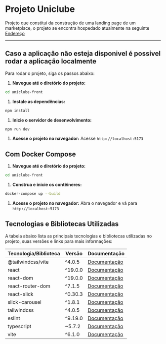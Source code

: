 # Projeto Uniclube
Projeto que constitui da construção de uma landing page de um marketplace, o projeto se encontra hospedado atualmente  na seguinte [Endereço](https://uniclube-icaro-mllo0tfub-icaro-mirandas-projects.vercel.app/)

---
## Caso a aplicação não esteja disponivel é possivel rodar a aplicação localmente

Para rodar o projeto, siga os passos abaixo:

1. **Navegue até o diretório do projeto:**
  ```bash
  cd uniclube-front
  ```

1. **Instale as dependências:**
  ```bash
  npm install
  ```

1. **Inicie o servidor de desenvolvimento:**
  ```bash
  npm run dev
  ```

1. **Acesse o projeto no navegador:**
  Acesse `http://localhost:5173`

## Com Docker Compose

1. **Navegue até o diretório do projeto:**
  ```bash
  cd uniclube-front
  ```

1. **Construa e inicie os contêineres:**
  ```bash
  docker-compose up --build
  ```

1. **Acesse o projeto no navegador:**
  Abra o navegador e vá para `http://localhost:5173`

## Tecnologias e Bibliotecas Utilizadas

A tabela abaixo lista as principais tecnologias e bibliotecas utilizadas no projeto, suas versões e links para mais informações:

| Tecnologia/Biblioteca       | Versão   | Documentação |
|----------------------------|---------|--------------|
| @tailwindcss/vite         | ^4.0.5  | [Documentação](https://www.npmjs.com/package/@tailwindcss/vite) |
| react                     | ^19.0.0 | [Documentação](https://www.npmjs.com/package/react) |
| react-dom                 | ^19.0.0 | [Documentação](https://www.npmjs.com/package/react-dom) |
| react-router-dom          | ^7.1.5  | [Documentação](https://www.npmjs.com/package/react-router-dom) |
| react-slick               | ^0.30.3 | [Documentação](https://www.npmjs.com/package/react-slick) |
| slick-carousel            | ^1.8.1  | [Documentação](https://www.npmjs.com/package/slick-carousel) |
| tailwindcss               | ^4.0.5  | [Documentação](https://www.npmjs.com/package/tailwindcss) |
| eslint                    | ^9.19.0 | [Documentação](https://www.npmjs.com/package/eslint) |
| typescript                | ~5.7.2  | [Documentação](https://www.npmjs.com/package/typescript) |
| vite                      | ^6.1.0  | [Documentação](https://www.npmjs.com/package/vite) |

